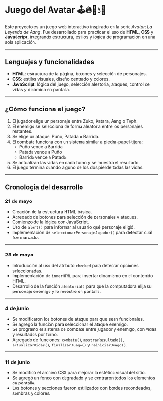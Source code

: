 # Juego del Avatar 🕹️​​🔥​🗻​💧​💨

Este proyecto es un juego web interactivo inspirado en la serie *Avatar: La Leyenda de Aang*. Fue desarrollado para practicar el uso de **HTML**, **CSS** y **JavaScript**, integrando estructura, estilos y lógica de programación en una sola aplicación.

---

## Lenguajes y funcionalidades

- **HTML**: estructura de la página, botones y selección de personajes.
- **CSS**: estilos visuales, diseño centrado y colores.
- **JavaScript**: lógica del juego, selección aleatoria, ataques, control de vidas y dinámica en pantalla.

---

## ¿Cómo funciona el juego?

1. El jugador elige un personaje entre Zuko, Katara, Aang o Toph.
2. El enemigo se selecciona de forma aleatoria entre los personajes restantes.
3. Se elige un ataque: Puño, Patada o Barrida.
4. El combate funciona con un sistema similar a piedra-papel-tijera:
   - Puño vence a Barrida
   - Patada vence a Puño
   - Barrida vence a Patada
5. Se actualizan las vidas en cada turno y se muestra el resultado.
6. El juego termina cuando alguno de los dos pierde todas las vidas.

---

## Cronología del desarrollo

### 21 de mayo

- Creación de la estructura HTML básica.
- Agregado de botones para selección de personajes y ataques.
- Comienzo de la lógica con JavaScript.
- Uso de `alert()` para informar al usuario qué personaje eligió.
- Implementación de `seleccionarPersonajeJugador()` para detectar cuál fue marcado.

---

### 28 de mayo

- Introducción al uso del atributo `checked` para detectar opciones seleccionadas.
- Implementación de `innerHTML` para insertar dinamismo en el contenido HTML.
- Desarrollo de la función `aleatoria()` para que la computadora elija su personaje enemigo y lo muestre en pantalla.

---

### 4 de junio

- Se modificaron los botones de ataque para que sean funcionales.
- Se agregó la función para seleccionar el ataque enemigo.
- Se programó el sistema de combate entre jugador y enemigo, con vidas y resultados por turno.
- Agregado de funciones: `combate()`, `mostrarResultado()`, `actualizarVidas()`, `finalizarJuego()` y `reiniciarJuego()`.

---

### 11 de junio

- Se modificó el archivo CSS para mejorar la estética visual del sitio.
- Se agregó un fondo con degradado y se centraron todos los elementos en pantalla.
- Los botones y secciones fueron estilizados con bordes redondeados, sombras y colores.

 
